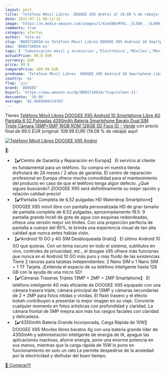 ```yaml
---
layout: post
title: 'Teléfono Móvil Libres  DOOGEE X95 Androi al 19.08 % de rebaja'
date: 2021-07-11 08:11:31
image: 'https://m.media-amazon.com/images/I/41eG8NxMYkL._SL500_._SL400_.jpg'
comments: true
category: ofertas
author: 'tole.es'
slug: 'B08571KDS4-es Teléfono Móvil Libres DOOGEE X95 Android 10 Smartphone...'
sku: 'B08571KDS4-es'
tags: [ 'Comunicación móvil y accesorios','Electrónica','Móviles','Móviles y smartphones libres','android','doogee', ]
actualPrice: 89.0 EUR
currency: EUR
price: 89.0
comparePrice: 109.99 EUR
prodname: 'Teléfono Móvil Libres  DOOGEE X95 Android 10 Smartphone Libre 4G  Pantalla 6 52 Pulgadas  4350mAh Batería  Smartphone Barato Dual SIM  Triple Cámara 13MP+5MP  16GB ROM  128GB SD  Face ID - Verde'
country: 'es'
flag: '🇪🇸'
brand: 'DOOGEE'
buyurl: 'https://www.amazon.es/dp/B08571KDS4/?tag=tolees-21'
descuento: '19.08'
average: '82.9603669724765'
---
```


Tienes [Teléfono Móvil Libres  DOOGEE X95 Android 10 Smartphone Libre 4G  Pantalla 6 52 Pulgadas  4350mAh Batería  Smartphone Barato Dual SIM  Triple Cámara 13MP+5MP  16GB ROM  128GB SD  Face ID - Verde](https://www.amazon.es/dp/B08571KDS4/?tag=tolees-21) con precio final de  89.0 EUR (original: 109.99 EUR) (19.08 %  de rebaja) aqui!

[![Teléfono Móvil Libres  DOOGEE X95 Androi](https://m.media-amazon.com/images/I/41eG8NxMYkL._SL500_._SL400_.jpg)](https://www.amazon.es/dp/B08571KDS4/?tag=tolees-21)

🔎:

- 【✔️Centro de Garantía y Reparación en Europa】 El servicio al cliente es fundamental para un teléfono. Su compra en nuestra tienda disfrutará de 24 meses / 2 años de garantía. El centro de reparación profesional en Europa ofrece mucha comodidad para el mantenimiento del producto en caso de que el teléfono tenga algún defecto. ¿Qué sigues buscando? ¡DOOGEE X95 será definitivamente su mejor opción y relación calidad-precio!
- 【✔️Pantalla Completa de 6,52 pulgadas HD Waterdrop Smartphone】 DOOGEE X95 móvil libre con pantalla personalizada HD de gran tamaño de pantalla completa de 6.52 pulgadas, aproximadamente 19.5: 9 pantalla grande Incell de gota de agua con esquinas redondeadas, ofrece una versión mejor sin límites. Con una proporción perfecta de pantalla a cuerpo del 95%, te brinda una experiencia visual de tan alta calidad que nunca antes habías visto.
- 【✔️Android 10 GO y 4G SIM Desbloqueada Gratis】 El último Android 10 GO que quieras. Con un tema oscuro en todo el sistema, subtítulos en vivo, controles de privacidad, etc., el doogee x95 ofrece más funciones que nunca en el Android 10 GO más puro y más fluido de las existencias. Tiene 2 ranuras para tarjetas independientes: 2 Nano SIM o 1 Nano SIM + 1 TF Tarjeta. ¡Extienda el espacio de su teléfono inteligente hasta 128 GB con la ayuda de una micro SD!
- 【✔️Cámaras Traseras Triples 13MP + 2MP + 2MP Smartphone】 El teléfono inteligente 4G más eficiente de DOOGEE X95 equipado con una cámara trasera triple, cámara principal de 13MP y cámaras secundarias de 2 * 2MP para fotos nítidas y vívidas. El flash trasero y el efecto bokeh contribuyen a presentar la mejor imagen en su viaje. Convierte cualquier momento en fotos artísticas con profundidad y claridad. La cámara frontal de 5MP mejora aún más tus rasgos faciales con claridad y delicadeza.
- 【✔️4350mAh Batería Grande Incorporada, Carga Rápida de 10W】 DOOGEE X95 Moviles libres baratos 4g con una batería grande líder de 4350mAh y administración inteligente de energía de IA, apague las aplicaciones inactivas, ahorre energía, pone una enorme potencia en sus manos, mientras que la carga rápida de 10W lo pone en funcionamiento en solo un rato Le permite despedirse de la ansiedad por la electricidad y disfrutar del buen tiempo.

[🛒 Comprar!!!](https://www.amazon.es/dp/B08571KDS4/?tag=tolees-21)
